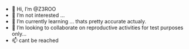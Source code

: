 - 👋 Hi, I’m @Z3ROO
- 👀 I’m not interested ...
- 🌱 I’m currently learning ... thats pretty accurate actualy.
- 💞️ I’m looking to collaborate on reproductive activities for test purposes only...
- 📫 cant be reached

<!---
Z3ROO/Z3ROO is a ✨ special ✨ repository because its `README.md` (this file) appears on your GitHub profile.
You can click the Preview link to take a look at your changes.
--->
